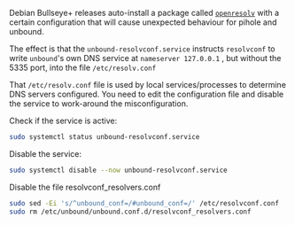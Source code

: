 Debian Bullseye+ releases auto-install a package called [`openresolv`](https://wiki.archlinux.org/title/Openresolv) with a certain configuration that will cause unexpected behaviour for pihole and unbound.

The effect is that the `unbound-resolvconf.service` instructs `resolvconf` to write `unbound`'s own DNS service at `nameserver 127.0.0.1` , but without the 5335 port, into the file `/etc/resolv.conf`

That `/etc/resolv.conf` file is used by local services/processes to determine DNS servers configured. You need to edit the configuration file and disable the service to work-around the misconfiguration.

Check if the service is active:
```sh
sudo systemctl status unbound-resolvconf.service
```

Disable the service:
```sh
sudo systemctl disable --now unbound-resolvconf.service
```

Disable the file resolvconf_resolvers.conf
```sh
sudo sed -Ei 's/^unbound_conf=/#unbound_conf=/' /etc/resolvconf.conf
sudo rm /etc/unbound/unbound.conf.d/resolvconf_resolvers.conf
```
